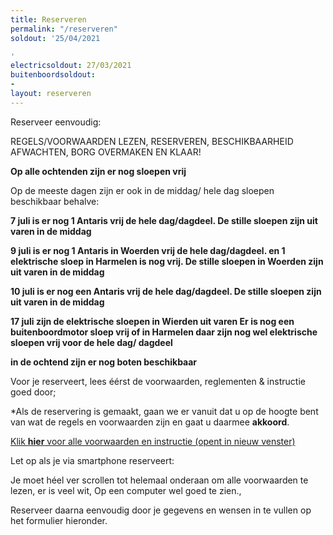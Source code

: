```yaml
---
title: Reserveren
permalink: "/reserveren"
soldout: '25/04/2021

'
electricsoldout: 27/03/2021
buitenboordsoldout:
- 
layout: reserveren
---
```



Reserveer eenvoudig:

REGELS/VOORWAARDEN LEZEN, RESERVEREN, BESCHIKBAARHEID AFWACHTEN, BORG OVERMAKEN EN KLAAR! 

**Op alle ochtenden zijn er nog sloepen vrij**

Op de meeste dagen zijn er ook in de middag/ hele dag sloepen beschikbaar behalve: 

**7 juli is er nog 1 Antaris vrij de hele dag/dagdeel.  De stille sloepen zijn uit varen in de middag**

**9 juli is er nog 1 Antaris in Woerden vrij de hele dag/dagdeel.  en 1 elektrische sloep in Harmelen is nog vrij.
De stille sloepen in Woerden zijn uit varen in de middag**

**10 juli is er nog een Antaris vrij de hele dag/dagdeel. De stille sloepen zijn uit varen in de middag**

**17 juli zijn de elektrische sloepen in Wierden uit varen
Er is nog een buitenboordmotor sloep vrij 
of in Harmelen daar zijn nog wel elektrische sloepen vrij voor de hele dag/ dagdeel**

**in de ochtend zijn er nog boten beschikbaar**

Voor je reserveert, lees éérst de voorwaarden, reglementen & instructie goed door;

*Als de reservering is gemaakt, gaan we er vanuit dat u op de hoogte bent van wat de regels en voorwaarden zijn en gaat u daarmee  **akkoord**.

[Klik **hier** voor alle voorwaarden en instructie (opent in nieuw venster)](http://descheepsjongens.nl/voorwaarden)

Let op als je via smartphone reserveert: 

Je moet héel ver scrollen tot helemaal onderaan om alle voorwaarden te lezen, er is veel wit, Op een computer wel goed te zien., 

Reserveer daarna eenvoudig door je gegevens en wensen in te vullen op het formulier hieronder.
